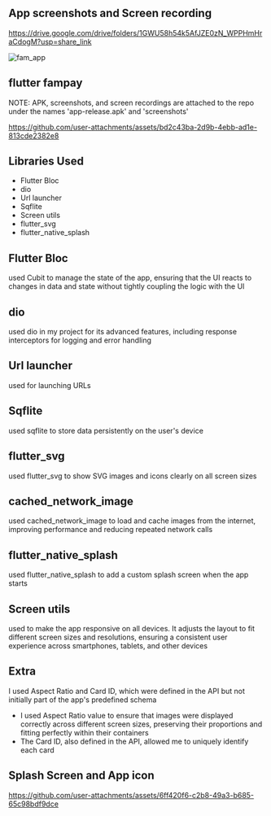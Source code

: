 ## App screenshots and Screen recording

https://drive.google.com/drive/folders/1GWU58h54k5AfJZE0zN_WPPHmHraCdogM?usp=share_link

![fam_app](https://github.com/user-attachments/assets/98064e50-ec8f-4a00-9e0e-3f3819e39e0b)


## flutter fampay

NOTE: APK, screenshots, and screen recordings are attached to the repo under the names 'app-release.apk' and 'screenshots'

https://github.com/user-attachments/assets/bd2c43ba-2d9b-4ebb-ad1e-813cde2382e8

## Libraries Used

- Flutter Bloc
- dio
- Url launcher
- Sqflite
- Screen utils
- flutter_svg
- flutter_native_splash

## Flutter Bloc

used Cubit to manage the state of the app, ensuring that the UI reacts to changes in data and state without tightly coupling the logic with the UI

## dio

used dio in my project for its advanced features, including response interceptors for logging and error handling

## Url launcher

used for launching URLs

## Sqflite

used sqflite to store data persistently on the user's device

## flutter_svg

used flutter_svg to show SVG images and icons clearly on all screen sizes

## cached_network_image

used cached_network_image to load and cache images from the internet, improving performance and reducing repeated network calls

## flutter_native_splash

used flutter_native_splash to add a custom splash screen when the app starts

## Screen utils

used to make the app responsive on all devices. It adjusts the layout to fit different screen sizes and resolutions, ensuring a consistent user experience across smartphones, tablets, and other devices

## Extra

 I used Aspect Ratio and Card ID, which were defined in the API but not initially part of the app's predefined schema

- I used Aspect Ratio value to ensure that images were displayed correctly across different screen sizes, preserving their proportions and fitting perfectly within their containers
- The Card ID, also defined in the API, allowed me to uniquely identify each card

## Splash Screen and App icon

https://github.com/user-attachments/assets/6ff420f6-c2b8-49a3-b685-65c98bdf9dce








